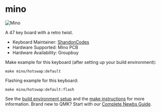 # mino

![Mino](https://i.imgur.com/f5kHu8Q.jpg)

A 47 key board with a retro twist.

* Keyboard Maintainer: [ShandonCodes](https://github.com/ShandonCodes)
* Hardware Supported: Mino PCB
* Hardware Availability: Groupbuy

Make example for this keyboard (after setting up your build environment):

    make mino/hotswap:default

Flashing example for this keyboard:

    make mino/hotswap:default:flash

See the [build environment setup](https://docs.qmk.fm/#/getting_started_build_tools) and the [make instructions](https://docs.qmk.fm/#/getting_started_make_guide) for more information. Brand new to QMK? Start with our [Complete Newbs Guide](https://docs.qmk.fm/#/newbs).
